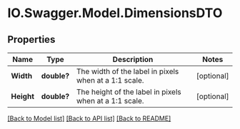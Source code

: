 # IO.Swagger.Model.DimensionsDTO
## Properties

Name | Type | Description | Notes
------------ | ------------- | ------------- | -------------
**Width** | **double?** | The width of the label in pixels when at a 1:1 scale. | [optional] 
**Height** | **double?** | The height of the label in pixels when at a 1:1 scale. | [optional] 

[[Back to Model list]](../README.md#documentation-for-models) [[Back to API list]](../README.md#documentation-for-api-endpoints) [[Back to README]](../README.md)

